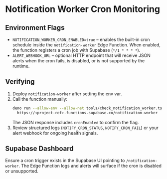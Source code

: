 # Notification Worker Cron Monitoring

## Environment Flags

- `NOTIFICATION_WORKER_CRON_ENABLED=true` – enables the built-in cron schedule
  inside the `notification-worker` Edge Function. When enabled, the function
  registers a cron job with Supabase (`*/1 * * * *`).
- `ALERT_WEBHOOK_URL` – optional HTTP endpoint that will receive JSON alerts
  when the cron fails, is disabled, or is not supported by the runtime.

## Verifying

1. Deploy `notification-worker` after setting the env var.
2. Call the function manually:
   ```bash
   deno run --allow-env --allow-net tools/check_notification_worker.ts \
     https://<project-ref>.functions.supabase.co/notification-worker
   ```
   The JSON response includes `cronEnabled` to confirm the flag.
3. Review structured logs (`NOTIFY_CRON_STATUS`, `NOTIFY_CRON_FAIL`) or your
   alert webhook for ongoing health signals.

## Supabase Dashboard

Ensure a cron trigger exists in the Supabase UI pointing to
`/notification-worker`. The Edge Function logs and alerts will surface if the
cron is disabled or unsupported.
